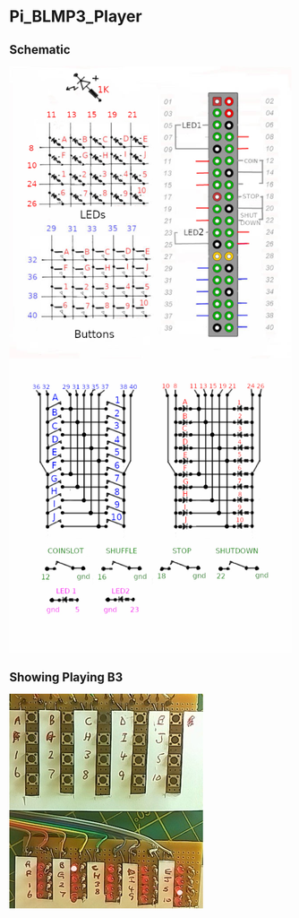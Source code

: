 # Pi_BLMP3_Player

## Schematic

![Schematic](Schematic01.jpg)
![Schematic](Schematic02.jpg)

## Showing Playing B3
![Prototype](prototype001.jpg)
